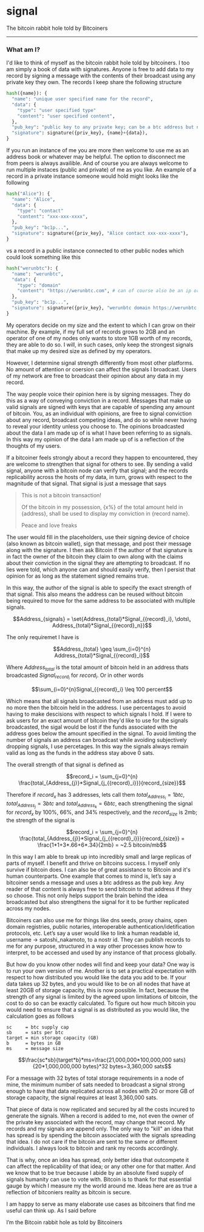 # signal
The bitcoin rabbit hole told by Bitcoiners

-------------------------------------------

### What am I?

I'd like to think of myself as the bitcoin rabbit hole told by bitcoiners. I too am simply a book of data with signatures. Anyone is free to add data to my record by signing a message with the contents of their broadcast using any private key they own. The records I keep share the following structure

```python
hash({name}): {
  "name": "unique user specified name for the record",
  "data": {
    "type": "user specified type"
    "content": "user specified content",
  },
  "pub_key": "public key to any private key; can be a btc address but not required",
  "signature": signature({priv_key}, {name}+{data}),
}
```

If you run an instance of me you are more then welcome to use me as an address book or whatever may be helpful. The option to disconnect me from peers is always availible. And of course you are always welcome to run multiple instaces (public and private) of me as you like. An example of a record in a private instance someone would hold might looks like the following

```python
hash("Alice"): {
  "name": "Alice",
  "data": {
    "type": "contact"
    "content": "xxx-xxx-xxxx",
  },
  "pub_key": "bc1p...",
  "signature": signature({priv_key}, "Alice contact xxx-xxx-xxxx"),
}
```
vs a record in a public instance connected to other public nodes which could look something like this

```python
hash("werunbtc"): {
  "name": "werunbtc",
  "data": {
    "type": "domain"
    "content": "https://werunbtc.com", # can of course also be an ip or any other value
  },
  "pub_key": "bc1p...",
  "signature": signature({priv_key}, "werunbtc domain https://werunbtc.com"),
}
```

My operators decide on my size and the extent to which I can grow on their machine. By example, if my full set of records grows to 2GB and an operator of one of my nodes only wants to store 1GB worth of my records, they are able to do so. I will, in such cases, only keep the strongest signals that make up my desired size as defined by my operators. 

However, I determine signal strength differently from most other platforms. No amount of attention or coersion can affect the signals I broadcast. Users of my network are free to broadcast their opinion about any data in my record. 

The way people voice their opinion here is by signing messages. They do this as a way of conveying conviction in a record. Messages that make up valid signals are signed with keys that are capable of spending any amount of bitcoin. You, as an individual with opinions, are free to signal conviction about any record, broadcast competing ideas, and do so while never having to reveal your identity unless you choose to. The opinions broadcasted about the data I am made up of is what I have been referring to as signals. In this way my opinion of the data I am made up of is a reflection of the thoughts of my users.

If a bitcoiner feels strongly about a record they happen to encountered, they are welcome to strengthen that signal for others to see. By sending a valid signal, anyone with a bitcoin node can verify that signal; and the records replicability across the hosts of my data, in turn, grows with respect to the magnitude of that signal. That signal is just a message that says 


> This is not a bitcoin transaction!
>
> Of the bitcoin in my possession,
> {x%} of the total amount held in {address},
> shall be used to display my conviction
> in {record name}.
>
>
> Peace and love freaks

The user would fill in the placeholders, use their signing device of choice (also known as bitcoin wallet), sign that message, and post their message along with the signature. I then ask Bitcoin if the author of that signature is in fact the owner of the bitcoin they claim to own along with the claims about their conviction in the signal they are attempting to broadcast. If no lies were told, which anyone can and should easily verify, then I persist that opinion for as long as the statement signed remains true.

In this way, the author of the signal is able to specify the exact strength of that signal. This also means the address can be reused without bitcoin being required to move for the same address to be associated with multiple signals.

```math
Address_{signals} = \set{Address_{total}*Signal_{{record}_i}, \dots\, Address_{total}*Signal_{{record}_n}}
```

The only requiremet I have is

```math
Address_{total} \geq \sum_{i=0}^{n} Address_{total}*Signal_{{record}_i}
```

Where $Address_{total}$ is the total amount of bitcoin held in an address thats broadcasted $Signal_{{record}_i}$ for $record_i$. Or in other words 

```math
\sum_{i=0}^{n}Signal_{{record}_i} \leq 100 percent
```

Which means that all signals broadcasted from an address must add up to no more then the bitcoin held in the address. I use percentages to avoid having to make descisions with respect to which signals I hold. If I were to ask users for an exact amount of bitcoin they'd like to use for the signals broadcasted, the sigal would be lost if the funds associated with the address goes below the amount specified in the signal. To avoid limiting the number of signals an address can broadcast while avoiding subjectively dropping signals, I use percetages. In this way the signals always remain valid as long as the funds in the address stay above 0 sats.

The overall strength of that signal is defined as

```math
record_i = \sum_{j=0}^{n} \frac{total_{Address_{j}}*Signal_{j_{{record}_i}}}{record_{size}}
```

Therefore if $record_x$ has 3 addresses, lets call them $total_{Address_{i}} = 1btc$, $total_{Address_{j}} = 3btc$ and $total_{Address_{k}} = 6btc$, each strengthening the signal for $record_x$ by 100%, 66%, and 34% respectively, and the $record_{size}$ is 2mb; the strength of the signal is

```math
record_i = \sum_{j=0}^{n} \frac{total_{Address_{j}}*Signal_{j_{{record}_i}}}{record_{size}} = \frac{1*1+3*.66+6*.34}{2mb} = ~2.5 bitcoin/mb
```

In this way I am able to break up into incredibly small and large replicas of parts of myself. I benefit and thrive on bitcoins success. I myself only survive if bitcoin does. I can also be of great assistance to Bitcoin and it's human counterparts. One example that comes to mind is, let’s say a bitcoiner sends a message and uses a btc address as the pub key. Any reader of that content is always free to send bitcoin to that address if they so choose. This not only helps support the brain behind the idea broadcasted but also strengthens the signal for it to be further replicated across my nodes.

Bitcoiners can also use me for things like dns seeds, proxy chains, open domain registries, public notaries, interoperable authentication/idetification protocols, etc. Let’s say a user would like to link a human readable id, username -> satoshi_nakamoto, to a nostr id. They can publish records to me for any purpose, structured in a way other processes know how to interpret, to be accessed and used by any instance of that process globally. 

But how do you know other nodes will find and keep your data? One way is to run your own version of me. Another is to set a practical expectation with respect to how distributed you would like the data you add to be. If your data takes up 32 bytes, and you would like to be on all nodes that have at least 20GB of storage capacity, this is now possible. In fact, because the strength of any signal is limited by the agreed upon limitations of bitcoin, the cost to do so can be exactly calculated. To figure out how much bitcoin you would need to ensure that a signal is as distributed as you would like, the calculation goes as follows

```
sc     = btc supply cap
sb     = sats per btc
target = min storage capacity (GB)
b      = bytes in GB
ms     = message size
```
```math
\frac{sc*sb}{target*b}*ms=\frac{21,000,000*100,000,000 sats}{20*1,000,000,000 bytes}*32 bytes=3,360,000 sats
```

For a message with 32 bytes of total storage requirements in a node of mine, the minimum number of sats needed to broadcast a signal strong enough to have that data replicated across all nodes with 20 or more GB of storage capacity, the signal requires at least 3,360,000 sats.

That piece of data is now replicated and secured by all the costs incured to generate the signals. When a record is added to me, not even the owner of the private key associated with the record, may change that record. My records and my signals are append only. The only way to "kill" an idea that has spread is by spending the bitcoin associated with the signals spreading that idea. I do not care if the bitcoin are sent to the same or different individuals. I always look to bitcoin and rank my records accordingly. 

That is why, once an idea has spread, only better idea that outcompete it can affect the replicability of that idea; or any other one for that matter. And we know that to be true because I abide by an absolute fixed supply of signals humanity can use to vote with. Bitcoin is to thank for that essential gauge by which I measure my the world around me. Ideas here are as true a reflection of bitconiers reality as bitcoin is secure.

I am happy to serve as many elaborate use cases as bitcoiners that find me useful can think up. As I said before

I’m the Bitcoin rabbit hole as told by Bitcoiners
